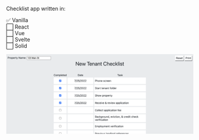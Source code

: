 Checklist app written in:

✅ Vanilla  
⬜ React  
⬜ Vue  
⬜ Svelte  
⬜ Solid

![screenshot](screenshot.png)
